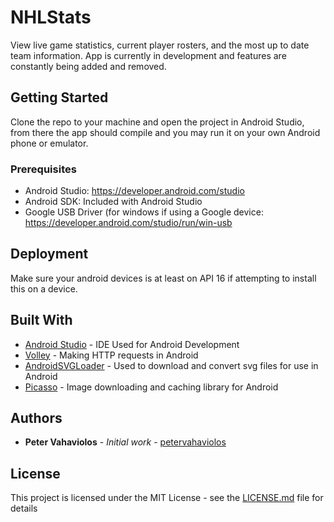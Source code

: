 # NHLStats

View live game statistics, current player rosters, and the most up to date team information.
App is currently in development and features are constantly being added and removed.

## Getting Started

Clone the repo to your machine and open the project in Android Studio, from there the app
should compile and you may run it on your own Android phone or emulator.

### Prerequisites

* Android Studio: https://developer.android.com/studio
* Android SDK: Included with Android Studio
* Google USB Driver (for windows if using a Google device: https://developer.android.com/studio/run/win-usb

## Deployment

Make sure your android devices is at least on API 16 if attempting to install this on a device.

## Built With

* [Android Studio](https://developer.android.com/studio/) - IDE Used for Android Development
* [Volley](https://github.com/google/volley) - Making HTTP requests in Android
* [AndroidSVGLoader](https://github.com/ar-android/AndroidSvgLoader) - Used to download and convert svg files for use in Android
* [Picasso](https://square.github.io/picasso/) - Image downloading and caching library for Android

## Authors

* **Peter Vahaviolos** - *Initial work* - [petervahaviolos](https://github.com/petervahaviolos)

## License

This project is licensed under the MIT License - see the [LICENSE.md](LICENSE.md) file for details
